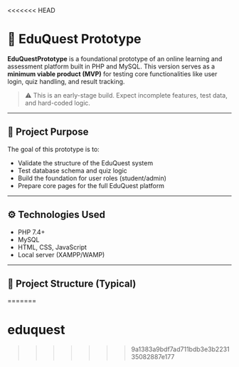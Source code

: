 <<<<<<< HEAD
# 🚧 EduQuest Prototype

**EduQuestPrototype** is a foundational prototype of an online learning and assessment platform built in PHP and MySQL. This version serves as a **minimum viable product (MVP)** for testing core functionalities like user login, quiz handling, and result tracking.

> ⚠️ This is an early-stage build. Expect incomplete features, test data, and hard-coded logic.

---

## 🎯 Project Purpose

The goal of this prototype is to:

- Validate the structure of the EduQuest system
- Test database schema and quiz logic
- Build the foundation for user roles (student/admin)
- Prepare core pages for the full EduQuest platform

---

## ⚙️ Technologies Used

- PHP 7.4+
- MySQL
- HTML, CSS, JavaScript
- Local server (XAMPP/WAMP)

---

## 📁 Project Structure (Typical)

=======
# eduquest
>>>>>>> 9a1383a9bdf7ad711bdb3e3b223135082887e177
